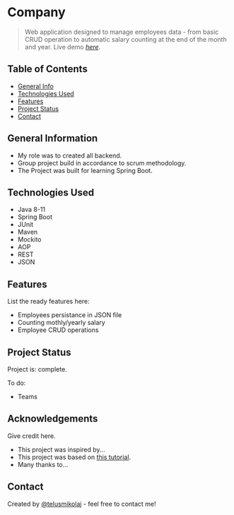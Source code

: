 # Company
> Web application designed to manage employees data - from basic CRUD operation to automatic salary counting at the end of the month and year.
> Live demo [_here_]([[https://www.example.com](https://companypl.herokuapp.com/swagger-ui.html)]()). <!-- If you have the project hosted somewhere, include the link here. -->
## Table of Contents
* [General Info](#general-information)
* [Technologies Used](#technologies-used)
* [Features](#features)
* [Project Status](#project-status)
* [Contact](#contact)
<!-- * [License](#license) -->


## General Information
- My role was to created all backend.
- Group project build in accordance to scrum methodology.
- The Project was built for learning Spring Boot.
<!-- You don't have to answer all the questions - just the ones relevant to your project. -->


## Technologies Used
- Java 8-11
- Spring Boot
- JUnit
- Maven
- Mockito
- AOP
- REST
- JSON

## Features
List the ready features here:
- Employees persistance in JSON file
- Counting mothly/yearly salary
- Employee CRUD operations

## Project Status
Project is: complete.

To do:
- Teams


## Acknowledgements
Give credit here.
- This project was inspired by...
- This project was based on [this tutorial](https://www.example.com).
- Many thanks to...


## Contact
Created by [@telusmikolaj](https://www.linkedin.com/in/miko%C5%82aj-telus-84aa7122b) - feel free to contact me!




<!-- You don't have to include all sections - just the one's relevant to your project -->
